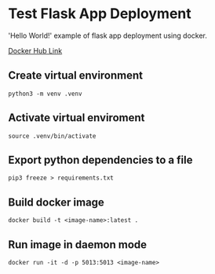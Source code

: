 # Test Flask App Deployment
'Hello World!' example of flask app deployment using docker.

[Docker Hub Link](https://hub.docker.com/r/tedz003/flask_hello_world_basic)


## Create virtual environment
```
python3 -m venv .venv
```

## Activate virtual enviroment
```
source .venv/bin/activate
```

## Export python dependencies to a file
```
pip3 freeze > requirements.txt
```

## Build docker image
```
docker build -t <image-name>:latest .
```

## Run image in daemon mode
```
docker run -it -d -p 5013:5013 <image-name>
```
